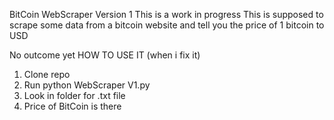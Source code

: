 BitCoin WebScraper Version 1
This is a work in progress 
This is supposed to scrape some data from a bitcoin website and tell you the price of 1 bitcoin to USD

No outcome yet
HOW TO USE IT (when i fix it)
1) Clone repo 
2) Run python WebScraper V1.py
3) Look in folder for .txt file
4) Price of BitCoin is there